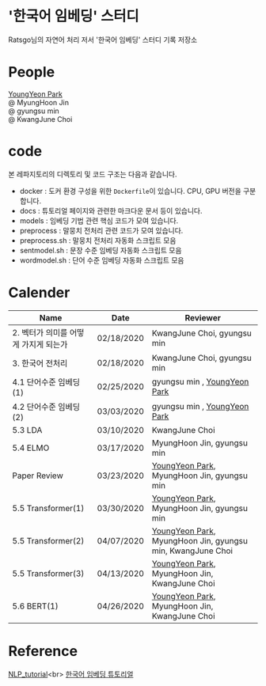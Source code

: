 # '한국어 임베딩' 스터디

Ratsgo님의 자연어 처리 저서 '한국어 임베딩' 스터디 기록 저장소

# People

[YoungYeon Park](https://github.com/pyy0715)<br>
@ MyungHoon Jin<br>
@ gyungsu min<br>
@ KwangJune Choi<br>

# code

본 레파지토리의 디렉토리 및 코드 구조는 다음과 같습니다.

- docker : 도커 환경 구성을 위한 `Dockerfile`이 있습니다. CPU, GPU 버전을 구분합니다.
- docs : 튜토리얼 페이지와 관련한 마크다운 문서 등이 있습니다.
- models : 임베딩 기법 관련 핵심 코드가 모여 있습니다.
- preprocess : 말뭉치 전처리 관련 코드가 모여 있습니다.
- preprocess.sh : 말뭉치 전처리 자동화 스크립트 모음
- sentmodel.sh : 문장 수준 임베딩 자동화 스크립트 모음
- wordmodel.sh : 단어 수준 임베딩 자동화 스크립트 모음

# Calender

Name                    | Date       | Reviewer
----------------------- | ---------- | ----------------------------------------------------------------------------------------
2\. 벡터가 의미를 어떻게 가지게 되는가 | 02/18/2020 | KwangJune Choi, gyungsu min
3\. 한국어 전처리             | 02/18/2020 | KwangJune Choi, gyungsu min
4.1 단어수준 임베딩(1)         | 02/25/2020 | gyungsu min , [YoungYeon Park](https://github.com/pyy0715)
4.2 단어수준 임베딩(2)         | 03/03/2020 | gyungsu min , [YoungYeon Park](https://github.com/pyy0715)
5.3 LDA                 | 03/10/2020 | KwangJune Choi
5.4 ELMO                | 03/17/2020 | MyungHoon Jin, gyungsu min
Paper Review            | 03/23/2020 | [YoungYeon Park](https://github.com/pyy0715), MyungHoon Jin, gyungsu min
5.5 Transformer(1)      | 03/30/2020 | [YoungYeon Park](https://github.com/pyy0715), MyungHoon Jin, gyungsu min
5.5 Transformer(2)      | 04/07/2020 | [YoungYeon Park](https://github.com/pyy0715), MyungHoon Jin, gyungsu min, KwangJune Choi
5.5 Transformer(3)      | 04/13/2020 | [YoungYeon Park](https://github.com/pyy0715), MyungHoon Jin, KwangJune Choi
5.6 BERT(1)      | 04/26/2020 | [YoungYeon Park](https://github.com/pyy0715), MyungHoon Jin, KwangJune Choi

# Reference

[NLP_tutorial](https://github.com/graykode/nlp-tutorial?files=1')<br>
[한국어 임베딩 튜토리얼](https://ratsgo.github.io/embedding/)
